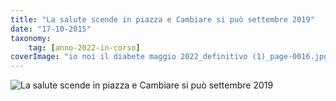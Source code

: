 ```yaml
---
title: "La salute scende in piazza e Cambiare si può settembre 2019"
date: "17-10-2015"
taxonomy: 
    tag: [anno-2022-in-corso]
coverImage: "io noi il diabete maggio 2022_definitivo (1)_page-0016.jpg"
---
```


![La salute scende in piazza e Cambiare si può settembre 2019](images/io%20noi%20il%20diabete%20maggio%202022_definitivo%20(1)_page-0016.jpg)
